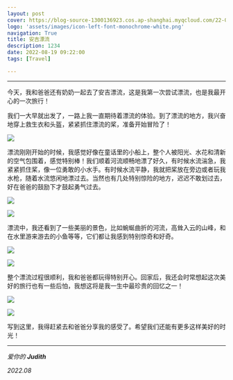 ```yaml
---
layout: post
cover: https://blog-source-1300136923.cos.ap-shanghai.myqcloud.com/22-08-anji/anji-cover.jpg
logo: 'assets/images/icon-left-font-monochrome-white.png'
navigation: True
title: 安吉漂流
description: 1234
date: 2022-08-19 09:22:00
tags: [Travel]

---
```


-----------------

今天，我和爸爸还有奶奶一起去了安吉漂流，这是我第一次尝试漂流，也是我最开心的一次旅行！

我们一大早就出发了，一路上我一直期待着漂流的体验。到了漂流的地方，我兴奋地穿上救生衣和头盔，紧紧抓住漂流的桨，准备开始冒险了！

![](https://blog-source-1300136923.cos.ap-shanghai.myqcloud.com/22-08-anji/IMG_1653.jpg)

漂流刚刚开始的时候，我感觉好像在童话里的小船上，整个人被阳光、水花和清新的空气包围着，感觉特别棒！我们顺着河流顺畅地漂了好久，有时候水流湍急，我紧紧抓住桨，像一位勇敢的小水手。有时候水流平静，我就把桨放在旁边或者玩我水枪，随着水流悠闲地漂过去。当然也有几处特别惊险的地方，迟迟不敢划过去，好在爸爸的鼓励下才鼓起勇气过去。

![](https://blog-source-1300136923.cos.ap-shanghai.myqcloud.com/22-08-anji/IMG_1658.jpg)

![](https://blog-source-1300136923.cos.ap-shanghai.myqcloud.com/22-08-anji/IMG_1684.jpg)

漂流中，我还看到了一些美丽的景色，比如蜿蜒曲折的河流，高耸入云的山峰，和在水里游来游去的小鱼等等，它们都让我感到特别惊奇和好奇。

![](https://blog-source-1300136923.cos.ap-shanghai.myqcloud.com/22-08-anji/IMG_1670.jpg)

![](https://blog-source-1300136923.cos.ap-shanghai.myqcloud.com/22-08-anji/IMG_1713.jpg)

整个漂流过程很顺利，我和爸爸都玩得特别开心。回家后，我还会时常想起这次美好的旅行也有一些后怕，我想这将是我一生中最珍贵的回忆之一！

![](https://blog-source-1300136923.cos.ap-shanghai.myqcloud.com/22-08-anji/IMG_2069.jpg)

![](https://blog-source-1300136923.cos.ap-shanghai.myqcloud.com/22-08-anji/IMG_2084.jpg)

写到这里，我得赶紧去和爸爸分享我的感受了。希望我们还能有更多这样美好的时光！

---
*爱你的 **Judith***

*2022.08*